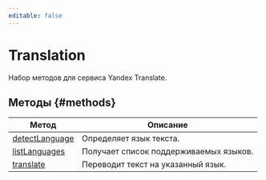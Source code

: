 ```yaml
---
editable: false
---
```


# Translation
Набор методов для сервиса Yandex Translate.

## Методы {#methods}
Метод | Описание
--- | ---
[detectLanguage](detectLanguage.md) | Определяет язык текста.
[listLanguages](listLanguages.md) | Получает список поддерживаемых языков.
[translate](translate.md) | Переводит текст на указанный язык.